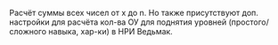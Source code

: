 Расчёт суммы всех чисел от x до n.
Но также присутствуют доп. настройки для расчёта кол-ва ОУ для поднятия уровней (простого/сложного навыка, хар-ки) в НРИ Ведьмак.